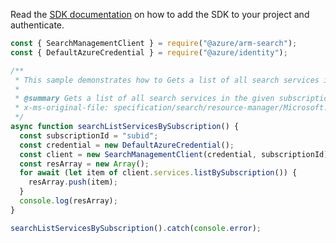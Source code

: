 Read the [SDK documentation](https://github.com/Azure/azure-sdk-for-js/blob/%40azure%2Farm-search_3.0.1/sdk/search/arm-search/README.md) on how to add the SDK to your project and authenticate.

```javascript
const { SearchManagementClient } = require("@azure/arm-search");
const { DefaultAzureCredential } = require("@azure/identity");

/**
 * This sample demonstrates how to Gets a list of all search services in the given subscription.
 *
 * @summary Gets a list of all search services in the given subscription.
 * x-ms-original-file: specification/search/resource-manager/Microsoft.Search/stable/2020-08-01/examples/SearchListServicesBySubscription.json
 */
async function searchListServicesBySubscription() {
  const subscriptionId = "subid";
  const credential = new DefaultAzureCredential();
  const client = new SearchManagementClient(credential, subscriptionId);
  const resArray = new Array();
  for await (let item of client.services.listBySubscription()) {
    resArray.push(item);
  }
  console.log(resArray);
}

searchListServicesBySubscription().catch(console.error);
```
